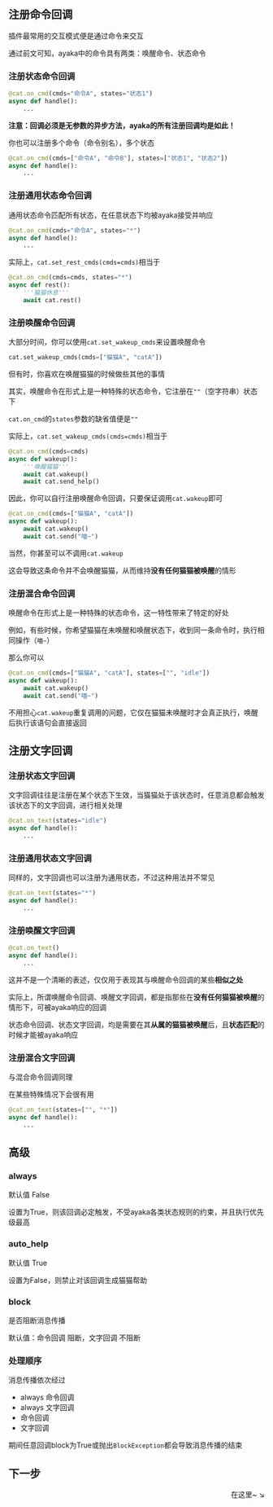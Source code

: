 ## 注册命令回调

插件最常用的交互模式便是通过命令来交互

通过前文可知，ayaka中的命令具有两类：唤醒命令、状态命令

### 注册状态命令回调

```py
@cat.on_cmd(cmds="命令A", states="状态1")
async def handle():
    ...
```

**注意：回调必须是无参数的异步方法，ayaka的所有注册回调均是如此！**

你也可以注册多个命令（命令别名），多个状态

```py
@cat.on_cmd(cmds=["命令A", "命令B"], states=["状态1", "状态2"])
async def handle():
    ...
```

### 注册通用状态命令回调

通用状态命令匹配所有状态，在任意状态下均被ayaka接受并响应

```py
@cat.on_cmd(cmds="命令A", states="*")
async def handle():
    ...
```

实际上，`cat.set_rest_cmds(cmds=cmds)`相当于

```py
@cat.on_cmd(cmds=cmds, states="*")
async def rest():
    '''猫猫休息'''
    await cat.rest()
```

### 注册唤醒命令回调

大部分时间，你可以使用`cat.set_wakeup_cmds`来设置唤醒命令

```py
cat.set_wakeup_cmds(cmds=["猫猫A", "catA"])
```

但有时，你喜欢在唤醒猫猫的时候做些其他的事情

其实，唤醒命令在形式上是一种特殊的状态命令，它注册在`""`（空字符串）状态下

`cat.on_cmd`的`states`参数的缺省值便是`""`

实际上，`cat.set_wakeup_cmds(cmds=cmds)`相当于

```py
@cat.on_cmd(cmds=cmds)
async def wakeup():
    '''唤醒猫猫'''
    await cat.wakeup()
    await cat.send_help()
```

因此，你可以自行注册唤醒命令回调，只要保证调用`cat.wakeup`即可

```py
@cat.on_cmd(cmds=["猫猫A", "catA"])
async def wakeup():
    await cat.wakeup()
    await cat.send("喵~")
```

当然，你甚至可以不调用`cat.wakeup`

这会导致这条命令并不会唤醒猫猫，从而维持**没有任何猫猫被唤醒**的情形

### 注册混合命令回调

唤醒命令在形式上是一种特殊的状态命令，这一特性带来了特定的好处

例如，有些时候，你希望猫猫在未唤醒和唤醒状态下，收到同一条命令时，执行相同操作（`喵~`）

那么你可以

```py
@cat.on_cmd(cmds=["猫猫A", "catA"], states=["", "idle"])
async def wakeup():
    await cat.wakeup()
    await cat.send("喵~")
```

不用担心`cat.wakeup`重复调用的问题，它仅在猫猫未唤醒时才会真正执行，唤醒后执行该语句会直接返回

## 注册文字回调

### 注册状态文字回调

文字回调往往是注册在某个状态下生效，当猫猫处于该状态时，任意消息都会触发该状态下的文字回调，进行相关处理

```py
@cat.on_text(states="idle")
async def handle():
    ...
```

### 注册通用状态文字回调

同样的，文字回调也可以注册为通用状态，不过这种用法并不常见

```py
@cat.on_text(states="*")
async def handle():
    ...
```

### 注册唤醒文字回调

```py
@cat.on_text()
async def handle():
    ...
```

这并不是一个清晰的表述，仅仅用于表现其与唤醒命令回调的某些**相似之处**

实际上，所谓唤醒命令回调、唤醒文字回调，都是指那些在**没有任何猫猫被唤醒**的情形下，可被ayaka响应的回调

状态命令回调、状态文字回调，均是需要在其**从属的猫猫被唤醒**后，且**状态匹配**的时候才能被ayaka响应

### 注册混合文字回调

与混合命令回调同理

在某些特殊情况下会很有用

```py
@cat.on_text(states=["", "*"])
async def handle():
    ...
```

## 高级

### always

默认值 False

设置为True，则该回调必定触发，不受ayaka各类状态规则的约束，并且执行优先级最高

### auto_help

默认值 True

设置为False，则禁止对该回调生成猫猫帮助

### block

是否阻断消息传播

默认值：命令回调 阻断，文字回调 不阻断

### 处理顺序

消息传播依次经过

- always 命令回调
- always 文字回调
- 命令回调
- 文字回调

期间任意回调block为True或抛出`BlockException`都会导致消息传播的结束

## 下一步

<div align="right">
    在这里~ ↘
</div>

